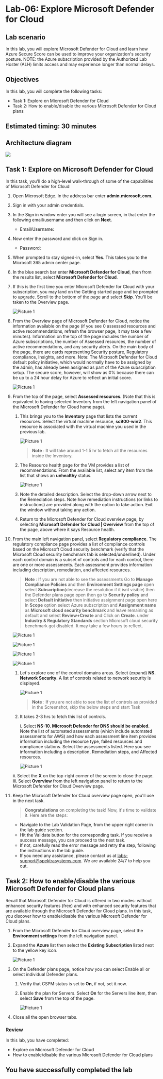 
# Lab-06: Explore Microsoft Defender for Cloud

## Lab scenario
In this lab, you will explore Microsoft Defender for Cloud and learn how Azure Secure Score can be used to improve your organization's security posture. NOTE: the Azure subscription provided by the Authorized Lab Hoster (ALH) limits access and may experience longer than normal delays.

## Objectives

In this lab, you will complete the following tasks:

+ Task 1: Explore on Microsoft Defender for Cloud
+ Task 2: How to enable/disable the various Microsoft Defender for Cloud plans

## Estimated timing: 30 minutes

## Architecture diagram

![](../Images/sc900lab6.png)

## Task 1: Explore on Microsoft Defender for Cloud

In this task, you'll do a high-level walk-through of some of the capabilities of Microsoft Defender for Cloud

1. Open Microsoft Edge. In the address bar enter **admin.microsoft.com**.

1. Sign in with your admin credentials.
   
1. In the Sign in window enter you will see a login screen, in that enter the following email/username and then click on **Next**. 

    * Email/Username: <inject key="AzureAdUserEmail"></inject>

1. Now enter the password and click on Sign in.
   
   * Password: <inject key="AzureAdUserPassword"></inject>
  
1. When prompted to stay signed-in, select **Yes**. This takes you to the Microsoft 365 admin center page.

1. In the blue search bar enter **Microsoft Defender for Cloud**, then from the results list, select **Microsoft Defender for Cloud**.

1. If this is the first time you enter Microsoft Defender for Cloud with your subscription, you may land on the Getting started page and be prompted to upgrade.  Scroll to the bottom of the page and select **Skip**. You'll be taken to the Overview page.

    ![Picture 1](../Images/sc900-6-1.png)
    
1. From the Overview page of Microsoft Defender for Cloud, notice the information available on the page (if you see 0 assessed resources and active recommendations, refresh the browser page, it may take a few minutes).  Information on the top of the page includes the number of Azure subscriptions, the number of Assessed resources, the number of active recommendations, and any security alerts.  On the main body of the page, there are cards representing Security posture, Regulatory compliance, Insights, and more.  Note: The Microsoft Defender for Cloud default policy initiative, which would normally have to be assigned by the admin, has already been assigned as part of the Azure subscription setup. The secure score, however, will show as 0% because there can be up to a 24 hour delay for Azure to reflect an initial score.
   
    ![Picture 1](../Images/Overview001.png)   

1. From the top of the page, select **Assessed resources**.  (Note that this is equivalent to having selected Inventory from the left navigation panel of the Microsoft Defender for Cloud home page).
   
   1. This brings you to the **Inventory** page that lists the current resources. Select the virtual machine resource, **sc900-win2**. This resource is associated with the virtual machine you used in the previous lab.
       
      ![Picture 1](../Images/sc900-6-5.png)
        
      >**Note** : It will take around 1-1.5 hr to fetch all the resources inside the Inventory.
      
   1. The Resource health page for the VM provides a list of recommendations.  From the available list, select any item from the list that shows an **unhealthy** status.
   
      ![Picture 1](../Images/recommendation01.png)
   
   1. Note the detailed description.  Select the drop-down arrow next to the Remediation steps. Note how remediation instructions (or links to instructions) are provided along with the option to take action.  Exit the window without taking any action.
  
   1. Return to the Microsoft Defender for Cloud overview page, by selecting **Microsoft Defender for Cloud | Overview** from the top of the page, above where it says Resource health.

1. From the main left navigation panel, select **Regulatory compliance**. The regulatory compliance page provides a list of compliance controls based on the Microsoft Cloud security benchmark (verify that the Microsoft Cloud security benchmark tab is selected/underlined). Under each control domain is a subset of controls and for each control, there are one or more assessments. Each assessment provides information including description, remediation, and affected resources.
   
    >**Note** : If you are not able to see the assessments Go to **Manage Compliance Policies** and then **Environment Settings page** open select **Subscription**(decrease the resolution if it isnt visible) then the Defender plans page open then go to **Security policy** and select **Default initiative** then initiative assignment page open here In **Scope** option select Azure subscription and **Assignment name** as **Microsoft cloud security benchmark** and leave remaining as default and select **Review+Create** and Click on **Create**. under **Industry & Regulatory Standards** section Microsoft cloud security benchmark got disabled. It may take a few hours to reflect.

    ![Picture 1](../Images/sc900-6-4.png)

    ![Picture 1](../Images/selectsubinsecpolicy2.png)
     
    ![Picture 1](../Images/openinazurepolicy3.png)

    ![Picture 1](../Images/scope.png)
     
    1. Let's explore one of the control domains areas. Select (expand) **NS. Network Security**. A list of controls related to network security is displayed.
       
       ![Picture 1](../Images/sc900-6-6.png)
       
       >**Note** : If you are not able to see the list of controls as provided in the Screenshot, skip the below steps and start Task

    1. It takes 2-3 hrs to fetch this list of controls.
   
       i. Select **NS-10. Microsoft Defender for DNS should be enabled**. Note the list of automated assessments (which include automated assessments for AWS) and how each assessment line item provides information including the resource type, failed resources and compliance stations. Select the assessments listed.  Here you see information including a description, Remediation steps, and Affected resources.
    
          ![Picture 1](../Images/sc900-6-7.png)
    
      ii. Select the **X** on the top-right corner of the screen to close the page.
     iii. Select **Overview** from the left navigation panel to  return to the Microsoft Defender for Cloud Overview page.
     
 1. Keep the Microsoft Defender for Cloud overview page open, you'll use in the next task.

    > **Congratulations** on completing the task! Now, it's time to validate it. Here are the steps:
    - Navigate to the Lab Validation Page, from the upper right corner in the lab guide section.
    - Hit the Validate button for the corresponding task. If you receive a success message, you can proceed to the next task. 
    - If not, carefully read the error message and retry the step, following the instructions in the lab guide.
    - If you need any assistance, please contact us at labs-support@spektrasystems.com. We are available 24/7 to help you out.
   
## Task 2: How to enable/disable the various Microsoft Defender for Cloud plans

Recall that Microsoft Defender for Cloud is offered in two modes: without enhanced security features (free) and with enhanced security features that are available through the Microsoft Defender for Cloud plans. In this task, you discover how to enable/disable the various Microsoft Defender for Cloud plans.

1. From the Microsoft Defender for Cloud overview page, select the **Environment settings** from the left navigation panel.
1. Expand the **Azure** list then select the **Existing Subscription** listed next to the yellow key icon.

   ![Picture 1](../Images/sc900-6-8.png)
      
1. On the Defender plans page, notice how you can select Enable all or select individual Defender plans. 
    1. Verify that CSPM status is set to **On**, if not, set it now.  
    1. Enable the plan for Servers.  Select **On** for the Servers line item, then select **Save** from the top of the page.
   
       ![Picture 1](../Images/sc900-6-2.png)
      
1. Close all the open browser tabs.
      
### Review
In this lab, you have completed:
- Explore on Microsoft Defender for Cloud
- How to enable/disable the various Microsoft Defender for Cloud plans

## You have successfully completed the lab
